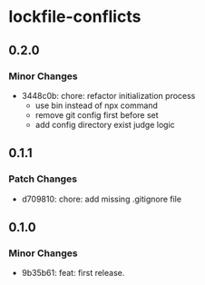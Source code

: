 # lockfile-conflicts

## 0.2.0

### Minor Changes

- 3448c0b: chore: refactor initialization process
  - use bin instead of npx command
  - remove git config first before set
  - add config directory exist judge logic

## 0.1.1

### Patch Changes

- d709810: chore: add missing .gitignore file

## 0.1.0

### Minor Changes

- 9b35b61: feat: first release.
